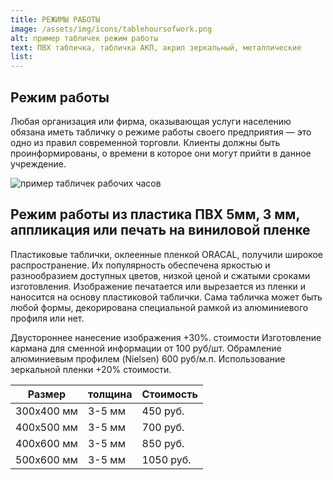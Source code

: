 ```yaml
---
title: РЕЖИМЫ РАБОТЫ
image: /assets/img/icons/tablehoursofwork.png
alt: пример табличек режим работы
text: ПВХ табличка, табличка АКП, акрил зеркальный, металлические
list:
---
```


<article>
<div class="greyBackground greyBackground__H1separatelineP">
	<h1>Режим работы</h1>
	<div class="columnsWimageNlinks_linebox">
		<div class="portfolio_separateLine"></div>
	</div>
	<p>Любая организация или фирма, оказывающая услуги населению обязана иметь табличку о режиме работы своего предприятия — это одно из правил современной торговли. Клиенты должны быть проинформированы, о времени в которое они могут прийти в данное учреждение.</p>
</div>
<div class="outsideAd_post">
<!-- верхнее изображение -->
  <img src="/assets/img/pic/tableworkhoursexample.png" alt="пример табличек рабочих часов" />
  <div class="outsideAd_post_text">
  <!-- заголовок -->
    <h1>Режим работы из пластика ПВХ 5мм, 3 мм, аппликация или печать на виниловой пленке</h1>
    <!-- абзац -->
    <p>
      Пластиковые таблички, оклеенные пленкой ORACAL, получили широкое распространение. Их популярность обеспечена яркостью и разнообразием доступных цветов, низкой ценой и сжатыми сроками изготовления. Изображение печатается или вырезается из пленки и наносится на основу пластиковой таблички. Сама табличка может быть любой формы, декорирована специальной рамкой из алюминиевого профиля или нет.
    </p>
    <p>
      Двустороннее нанесение изображения +30%. стоимости
Изготовление кармана для сменной информации от 100 руб/шт.
Обрамление алюминиевым профилем (Nielsen) 600 руб/м.п.
Использование зеркальной пленки +20% стоимости.
</p>

  </div>
</div>
<div class="tableContainer">
<table class="darkTable">
<thead>
<tr>
<th>Размер</th>
<th>толщина</th>
<th>Стоимость</th>
</tr>
</thead>
<tbody>
<tr>
<td>300х400 мм </td><td>3-5 мм</td><td>450 руб.</td></tr>
<tr>
<td>400х500 мм </td><td>3-5 мм</td><td>700 руб.</td></tr>
<tr>
<td>400х600 мм </td><td>3-5 мм</td><td>850 руб.</td></tr>
<tr>
<td>500х600 мм </td><td>3-5 мм</td><td>1050 руб.</td></tr>
</tbody>
</tr>
</table>
</div>
</article>
